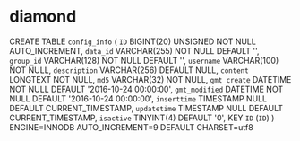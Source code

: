 # diamond

CREATE TABLE `config_info` (
  `ID` BIGINT(20) UNSIGNED NOT NULL AUTO_INCREMENT,
  `data_id` VARCHAR(255) NOT NULL DEFAULT '',
  `group_id` VARCHAR(128) NOT NULL DEFAULT '',
  `username` VARCHAR(100) NOT NULL,
  `description` VARCHAR(256) DEFAULT NULL,
  `content` LONGTEXT NOT NULL,
  `md5` VARCHAR(32) NOT NULL,
  `gmt_create` DATETIME NOT NULL DEFAULT '2016-10-24 00:00:00',
  `gmt_modified` DATETIME NOT NULL DEFAULT '2016-10-24 00:00:00',
  `inserttime` TIMESTAMP NULL DEFAULT CURRENT_TIMESTAMP,
  `updatetime` TIMESTAMP NULL DEFAULT CURRENT_TIMESTAMP,
  `isactive` TINYINT(4) DEFAULT '0',
  KEY `ID` (`ID`)
) ENGINE=INNODB AUTO_INCREMENT=9 DEFAULT CHARSET=utf8
